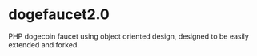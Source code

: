 dogefaucet2.0
=============

PHP dogecoin faucet using object oriented design, designed to be easily extended and forked.
